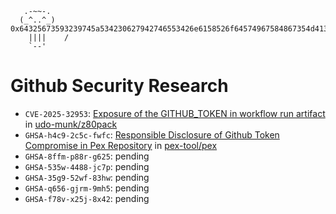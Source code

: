 
```
   .-~~-.    
  (_^..^_)    0x64325673593239745a534230627942746553426e6158526f64574967584867354d413d3d
    ||||    /  
    `--'     
```

# Github Security Research

- `CVE-2025-32953`: [Exposure of the GITHUB_TOKEN in workflow run artifact](https://github.com/udo-munk/z80pack/security/advisories/GHSA-gpjj-f76m-9x3q) in [udo-munk/z80pack](https://github.com/udo-munk/z80pack)
- `GHSA-h4c9-2c5c-fwfc`: [Responsible Disclosure of Github Token Compromise in Pex Repository](https://github.com/pex-tool/pex/security/advisories/GHSA-h4c9-2c5c-fwfc) in [pex-tool/pex](https://github.com/pex-tool/pex)
- `GHSA-8ffm-p88r-g625`: pending
- `GHSA-535w-4488-jc7p`: pending
- `GHSA-35g9-52wf-83hw`: pending
- `GHSA-q656-gjrm-9mh5`: pending
- `GHSA-f78v-x25j-8x42`: pending
